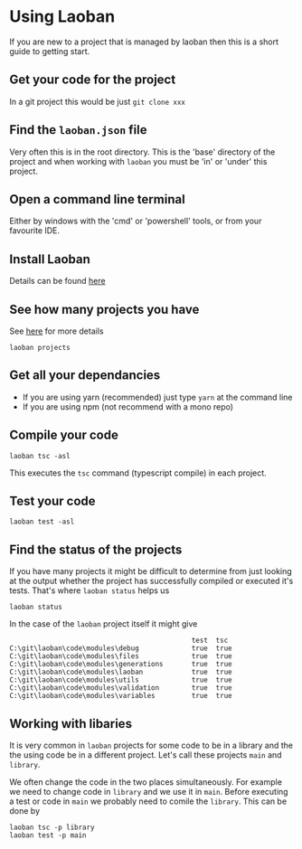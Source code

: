 # Using Laoban 

If you are new to a project that is managed by laoban then this is a short guide
to getting start.

## Get your code for the project

In a git project this would be just `git clone xxx`

## Find the `laoban.json` file

Very often this is in the root directory. This is the 'base' directory of the project
and when working with `laoban` you must be 'in' or 'under' this project.

## Open a command line terminal

Either by windows with the 'cmd' or 'powershell' tools, or from your favourite IDE.

## Install Laoban

Details can be found [here](INSTALLING.LAOBAN.md) 

## See how many projects you have

See [here](PROJECTS.md/#projects) for more details 
```shell
laoban projects
```

## Get all your dependancies
* If you are using yarn (recommended) just type `yarn` at the command line
* If you are using npm (not recommend with a mono repo)


## Compile your code

```shell
laoban tsc -asl
```
This executes the `tsc` command (typescript compile) in each project.

## Test your code
```shell
laoban test -asl
```

## Find the status of the projects
If you have many projects it might be difficult to determine from just looking at the output
whether the project has successfully compiled or executed it's tests. That's 
where `laoban status` helps us

```shell
laoban status
``` 
In the case of the `laoban` project itself it might give
```text
                                             test  tsc
C:\git\laoban\code\modules\debug             true  true
C:\git\laoban\code\modules\files             true  true
C:\git\laoban\code\modules\generations       true  true
C:\git\laoban\code\modules\laoban            true  true
C:\git\laoban\code\modules\utils             true  true
C:\git\laoban\code\modules\validation        true  true
C:\git\laoban\code\modules\variables         true  true
```

## Working with libaries
It is very common in `laoban` projects for some code to be in a library and
the the using code be in a different project. Let's call these projects `main` and `library`.

We often change the code in the two places simultaneously. For example we need to
change code in `library` and we use it in `main`. Before executing a test or code in `main`
we probably need to comile the `library`. This can be done by 
```text
laoban tsc -p library
laoban test -p main
```